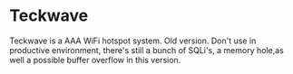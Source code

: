 # Teckwave
Teckwave is a AAA WiFi hotspot system. Old version.
Don't use in productive environment, there's still a bunch of SQLi's, a memory hole,as well a possible buffer overflow in this version.

